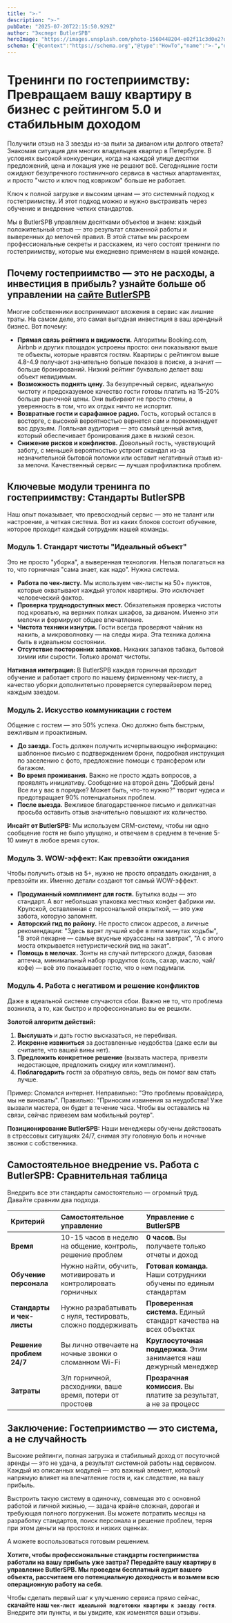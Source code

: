 ```yaml
---
title: ">-"
description: ">-"
pubDate: "2025-07-20T22:15:50.929Z"
author: "Эксперт ButlerSPB"
heroImage: "https://images.unsplash.com/photo-1560448204-e02f11c3d0e2?q=80&w=2070&auto=format&fit=crop"
schema: {"@context":"https://schema.org","@type":"HowTo","name":">-","description":">-","image":{"@type":"ImageObject","url":"https://images.unsplash.com/photo-1560448204-e02f11c3d0e2?q=80&w=2070&auto=format&fit=crop"},"aggregateRating":{"@type":"AggregateRating","ratingValue":"4.9","reviewCount":662,"bestRating":"5","worstRating":"1"},"publisher":{"@type":"Organization","name":"Блог ButlerSPB","logo":{"@type":"ImageObject","url":"https://butlerspb-blog.netlify.app/favicon.ico"}},"mainEntityOfPage":{"@type":"WebPage","@id":"https://butlerspb-blog.netlify.app/blog/treningi-po-gostepriimstvu/"}}
---
```


# Тренинги по гостеприимству: Превращаем вашу квартиру в бизнес с рейтингом 5.0 и стабильным доходом

Получили отзыв на 3 звезды из-за пыли за диваном или долгого ответа? Знакомая ситуация для многих владельцев квартир в Петербурге. В условиях высокой конкуренции, когда на каждой улице десятки предложений, цена и локация уже не решают всё. Сегодняшние гости ожидают безупречного гостиничного сервиса в частных апартаментах, и просто "чисто и ключ под ковриком" больше не работает.

Ключ к полной загрузке и высоким ценам — это системный подход к гостеприимству. И этот подход можно и нужно выстраивать через обучение и внедрение четких стандартов.

Мы в ButlerSPB управляем десятками объектов и знаем: каждый положительный отзыв — это результат слаженной работы и выверенных до мелочей правил. В этой статье мы раскроем профессиональные секреты и расскажем, из чего состоят тренинги по гостеприимству, которые мы ежедневно применяем в нашей команде.

## Почему гостеприимство — это не расходы, а инвестиция в прибыль? узнайте больше об управлении на <a href="https://butlerspb.ru/rent" target="_blank" rel="nofollow">сайте ButlerSPB</a>

Многие собственники воспринимают вложения в сервис как лишние траты. На самом деле, это самая выгодная инвестиция в ваш арендный бизнес. Вот почему:

*   **Прямая связь рейтинга и видимости.** Алгоритмы Booking.com, Airbnb и других площадок устроены просто: они показывают выше те объекты, которые нравятся гостям. Квартиры с рейтингом выше 4.8-4.9 получают значительно больше показов в поиске, а значит — больше бронирований. Низкий рейтинг буквально делает ваш объект невидимым.
*   **Возможность поднять цену.** За безупречный сервис, идеальную чистоту и предсказуемое качество гости готовы платить на 15-20% больше рыночной цены. Они выбирают не просто стены, а уверенность в том, что их отдых ничто не испортит.
*   **Возвратные гости и сарафанное радио.** Гость, который остался в восторге, с высокой вероятностью вернется сам и порекомендует вас друзьям. Лояльная аудитория — это самый ценный актив, который обеспечивает бронирования даже в низкий сезон.
*   **Снижение рисков и конфликтов.** Довольный гость, чувствующий заботу, с меньшей вероятностью устроит скандал из-за незначительной бытовой поломки или оставит негативный отзыв из-за мелочи. Качественный сервис — лучшая профилактика проблем.

## Ключевые модули тренинга по гостеприимству: Стандарты ButlerSPB

Наш опыт показывает, что превосходный сервис — это не талант или настроение, а четкая система. Вот из каких блоков состоит обучение, которое проходит каждый сотрудник нашей команды.

### Модуль 1. Стандарт чистоты "Идеальный объект"

Это не просто "уборка", а выверенная технология. Нельзя полагаться на то, что горничная "сама знает, как надо". Нужна система.

*   **Работа по чек-листу.** Мы используем чек-листы на 50+ пунктов, которые охватывают каждый уголок квартиры. Это исключает человеческий фактор.
*   **Проверка труднодоступных мест.** Обязательная проверка чистоты под кроватью, на верхних полках шкафов, за диваном. Именно эти мелочи и формируют общее впечатление.
*   **Чистота техники изнутри.** Гости всегда проверяют чайник на накипь, а микроволновку — на следы жира. Эта техника должна быть в идеальном состоянии.
*   **Отсутствие посторонних запахов.** Никаких запахов табака, бытовой химии или сырости. Только аромат чистоты.

**Нативная интеграция:** В ButlerSPB каждая горничная проходит обучение и работает строго по нашему фирменному чек-листу, а качество уборки дополнительно проверяется супервайзером перед каждым заездом.

### Модуль 2. Искусство коммуникации с гостем

Общение с гостем — это 50% успеха. Оно должно быть быстрым, вежливым и проактивным.

*   **До заезда.** Гость должен получить исчерпывающую информацию: шаблонное письмо с подтверждением брони, подробная инструкция по заселению с фото, предложение помощи с трансфером или багажом.
*   **Во время проживания.** Важно не просто ждать вопросов, а проявлять инициативу. Сообщение на второй день "Добрый день! Все ли у вас в порядке? Может быть, что-то нужно?" творит чудеса и предотвращает 90% потенциальных проблем.
*   **После выезда.** Вежливое благодарственное письмо и деликатная просьба оставить отзыв значительно повышают их количество.

**Инсайт от ButlerSPB:** Мы используем CRM-систему, чтобы ни одно сообщение гостя не было упущено, и отвечаем в среднем в течение 5-10 минут в любое время суток.

### Модуль 3. WOW-эффект: Как превзойти ожидания

Чтобы получить отзыв на 5+, нужно не просто оправдать ожидания, а превзойти их. Именно детали создают тот самый WOW-эффект.

*   **Продуманный комплимент для гостя.** Бутылка воды — это стандарт. А вот небольшая упаковка местных конфет фабрики им. Крупской, оставленная с персональной открыткой, — это уже забота, которую запомнят.
*   **Авторский гид по району.** Не просто список адресов, а личные рекомендации: "Здесь варят лучший кофе в пяти минутах ходьбы", "В этой пекарне — самые вкусные круассаны на завтрак", "А с этого моста открывается нетуристический вид на закат".
*   **Помощь в мелочах.** Зонты на случай питерского дождя, базовая аптечка, минимальный набор продуктов (соль, сахар, масло, чай/кофе) — всё это показывает гостю, что о нем подумали.

### Модуль 4. Работа с негативом и решение конфликтов

Даже в идеальной системе случаются сбои. Важно не то, что проблема возникла, а то, как быстро и профессионально вы ее решили.

**Золотой алгоритм действий:**
1.  **Выслушать** и дать гостю высказаться, не перебивая.
2.  **Искренне извиниться** за доставленные неудобства (даже если вы считаете, что вашей вины нет).
3.  **Предложить конкретное решение** (вызвать мастера, привезти недостающее, предложить скидку или комплимент).
4.  **Поблагодарить** гостя за обратную связь, ведь он помог вам стать лучше.

Пример: Сломался интернет. Неправильно: "Это проблемы провайдера, мы не виноваты". Правильно: "Приносим извинения за неудобства! Уже вызвали мастера, он будет в течение часа. Чтобы вы оставались на связи, сейчас привезем вам мобильный роутер".

**Позиционирование ButlerSPB:** Наши менеджеры обучены действовать в стрессовых ситуациях 24/7, снимая эту головную боль и ночные звонки с собственника.

## Самостоятельное внедрение vs. Работа с ButlerSPB: Сравнительная таблица

Внедрить все эти стандарты самостоятельно — огромный труд. Давайте сравним два подхода.

| Критерий                  | Самостоятельное управление                               | Управление с ButlerSPB                                  |
| :------------------------ | :------------------------------------------------------- | :------------------------------------------------------ |
| **Время**                 | 10-15 часов в неделю на общение, контроль, решение проблем | **0 часов.** Вы получаете только отчеты и доход         |
| **Обучение персонала**    | Нужно найти, обучить, мотивировать и контролировать горничных | **Готовая команда.** Наши сотрудники обучены по единым стандартам |
| **Стандарты и чек-листы** | Нужно разрабатывать с нуля, тестировать, сложно поддерживать | **Проверенная система.** Единый стандарт качества на всех объектах |
| **Решение проблем 24/7**  | Вы лично отвечаете на ночные звонки о сломанном Wi-Fi     | **Круглосуточная поддержка.** Этим занимается наш дежурный менеджер |
| **Затраты**               | З/п горничной, расходники, ваше время, потери от простоев  | **Прозрачная комиссия.** Вы платите за результат, а не за процесс |

## Заключение: Гостеприимство — это система, а не случайность

Высокие рейтинги, полная загрузка и стабильный доход от посуточной аренды — это не удача, а результат системной работы над сервисом. Каждый из описанных модулей — это важный элемент, который напрямую влияет на впечатление гостя и, как следствие, на вашу прибыль.

Выстроить такую систему в одиночку, совмещая это с основной работой и личной жизнью, — задача крайне сложная, дорогая и требующая полного погружения. Вы можете потратить месяцы на разработку стандартов, поиск персонала и решение проблем, теряя при этом деньги на простоях и низких оценках.

А можете воспользоваться готовым решением.

**Хотите, чтобы профессиональные стандарты гостеприимства работали на вашу прибыль уже завтра? Передайте вашу квартиру в управление ButlerSPB. Мы проведем бесплатный аудит вашего объекта, рассчитаем его потенциальную доходность и возьмем всю операционную работу на себя.**

Чтобы сделать первый шаг к улучшению сервиса прямо сейчас, **скачайте наш `чек-лист идеальной подготовки квартиры к заезду гостя`**. Внедрите эти пункты, и вы увидите, как изменятся ваши отзывы.

